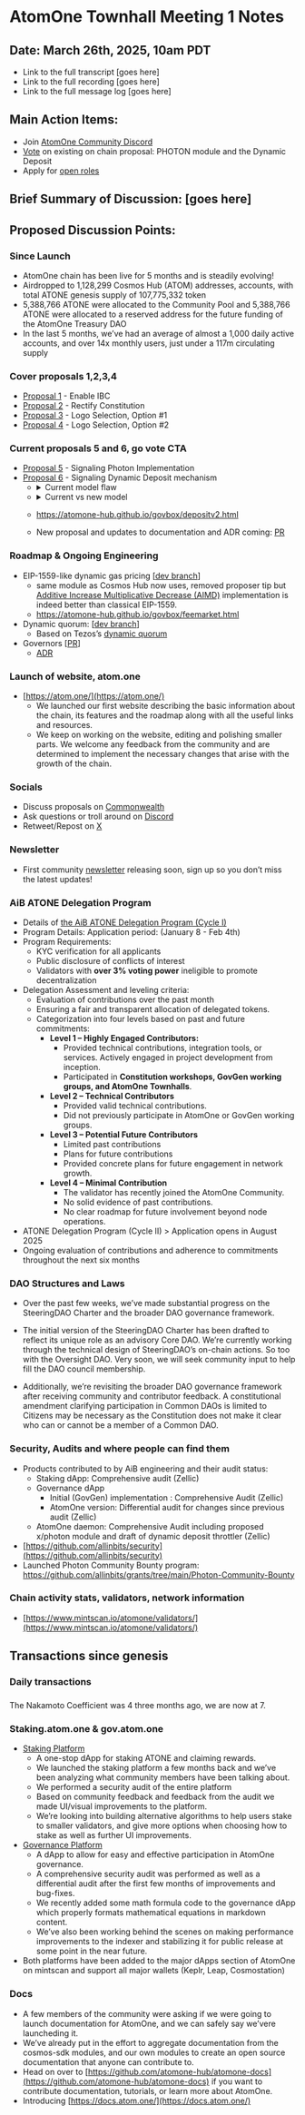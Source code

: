 # AtomOne Townhall Meeting 1 Notes

##  Date: March 26th, 2025, 10am PDT

* Link to the full transcript \[goes here\]  
* Link to the full recording \[goes here\]  
* Link to the full message log \[goes here\]

## Main Action Items:

* Join [AtomOne Community Discord](http://discord.gg/atomone)  
* [Vote](https://gov.atom.one/) on existing on chain proposal: PHOTON module and the Dynamic Deposit  
* Apply for [open roles](https://jobs.ashbyhq.com/allinbits)

## Brief Summary of Discussion: \[goes here\]

##  Proposed Discussion Points:

### Since Launch

* AtomOne chain has been live for 5 months and is steadily evolving\!  
* Airdropped to 1,128,299 Cosmos Hub (ATOM) addresses, accounts, with total ATONE genesis supply of 107,775,332 token  
* 5,388,766 ATONE were allocated to the Community Pool and 5,388,766 ATONE were allocated to a reserved address for the future funding of the AtomOne Treasury DAO  
* In the last 5 months, we’ve had an average of almost a 1,000 daily active accounts, and over 14x monthly users, just under a 117m circulating supply

### Cover proposals 1,2,3,4

* [Proposal 1](https://gov.atom.one/proposals/1) \- Enable IBC  
* [Proposal 2](https://gov.atom.one/proposals/2) \- Rectify Constitution  
* [Proposal 3](https://gov.atom.one/proposals/3) \- Logo Selection, Option \#1  
* [Proposal 4](https://gov.atom.one/proposals/4) \- Logo Selection, Option \#2

### Current proposals 5 and 6, go vote CTA 

* [Proposal 5](https://gov.atom.one/proposals/5) \- Signaling Photon Implementation  
* [Proposal 6](https://gov.atom.one/proposals/6) \- Signaling Dynamic Deposit mechanism
  * <details><summary>Current model flaw</summary>

    ![dynamic deposit flaw](/resources/dyn-deposit-flaw.png)

      - The time-dependent deposit increase actually incentivizes submitting proposals quickly rather than spacing them out. When deposits start increasing because `n_t` (the number of active proposals) exceeds the target `N`, rational actors would submit proposals as soon as possible before costs rise further
      - A sophisticated spammer could strategically time their attacks by bundling multiple proposals when deposits are low, then submitting them all at once. This would dramatically increase costs for legitimate users afterward but with no effect to the spammer which would only see cost between his submissions increase due to `n_t` changing (since they are bundled together roughly at the same time, or close in time)
      - The time-dependent increase mechanism disproportionately affects honest users who aren’t gaming the system, as they’re more likely to encounter elevated deposit requirements after spam attacks, because they aren’t timing their proposals wrt to network conditions, but more likely based on governance needs

    </details>
  * <details>
     <summary>Current vs new model</summary>

     ![dynamic deposit diagrams](/resources/dyn-deposit-cmp.png)

     - activation only increases, and time-based only decreases
    </details>
  * https://atomone-hub.github.io/govbox/depositv2.html
  * New proposal and updates to documentation and ADR coming: [PR](https://github.com/atomone-hub/atomone/pull/105)

### Roadmap & Ongoing Engineering

* EIP-1559-like dynamic gas pricing \[[dev branch](https://github.com/atomone-hub/atomone/tree/feat/x/feemarket)\]
  * same module as Cosmos Hub now uses, removed proposer tip but [Additive Increase Multiplicative Decrease (AIMD)](https://github.com/atomone-hub/atomone/blob/feat/x/feemarket/x/feemarket/AIMD.md) implementation is indeed better than classical EIP-1559.
  * https://atomone-hub.github.io/govbox/feemarket.html
* Dynamic quorum: \[[dev branch](https://github.com/atomone-hub/atomone/tree/giunatale/gov/dynamic-quorum)\]  
  * Based on Tezos’s [dynamic quorum](https://octez.tezos.com/docs/active/voting.html#super-majority-and-quorum)  
* Governors \[[PR](https://github.com/atomone-hub/atomone/pull/73)\]  
  * [ADR](https://github.com/atomone-hub/atomone/blob/fabb95d83e9ddcbf6b0c237491020c12efc357a6/docs/architecture/adr-004-governors.md)

### Launch of website, atom.one

* [https://atom.one/](https://atom.one/)  
  * We launched our first website describing the basic information about the chain, its features and the roadmap along with all the useful links and resources.  
  * We keep on working on the website, editing and polishing smaller parts. We welcome any feedback from the community and are determined to implement the necessary changes that arise with the growth of the chain.

### Socials

* Discuss proposals on [Commonwealth](https://common.xyz/atomone)  
* Ask questions or troll around on [Discord](http://discord.gg/atomone)   
* Retweet/Repost on [X](http://x.com/_atomone)

### Newsletter

* First community [newsletter](https://atom.one/#newsletter) releasing soon, sign up so you don’t miss the latest updates\!

### AiB ATONE Delegation Program 

* Details of [the AiB ATONE Delegation Program (Cycle I)](https://github.com/allinbits/AiB-ATONE-Delegation-Program)   
* Program Details: Application period: (January 8 \- Feb 4th)  
* Program Requirements:  
  * KYC verification for all applicants  
  * Public disclosure of conflicts of interest  
  * Validators with **over 3% voting power** ineligible to promote decentralization   
* Delegation Assessment and leveling criteria:   
  * Evaluation of contributions over the past month  
  * Ensuring a fair and transparent allocation of delegated tokens.  
  * Categorization into four levels based on past and future commitments:  
    * **Level 1 – Highly Engaged Contributors:**   
      * Provided technical contributions, integration tools, or services. Actively engaged in project development from inception.  
      * Participated in **Constitution workshops, GovGen working groups, and AtomOne Townhalls**.  
    * **Level 2 – Technical Contributors**  
      * Provided valid technical contributions.  
      * Did not previously participate in AtomOne or GovGen working groups.  
    * **Level 3 – Potential Future Contributors**  
      * Limited past contributions  
      * Plans for future contributions  
      * Provided concrete plans for future engagement in network growth.  
    * **Level 4 – Minimal Contribution**  
      * The validator has recently joined the AtomOne Community.  
      * No solid evidence of past contributions.  
      * No clear roadmap for future involvement beyond node operations.  
* ATONE Delegation Program (Cycle II) \> Application opens in August 2025  
* Ongoing evaluation of contributions and adherence to commitments throughout the next six months 

### DAO Structures and Laws

* Over the past few weeks, we’ve made substantial progress on the SteeringDAO Charter and the broader DAO governance framework.

* The initial version of the SteeringDAO Charter has been drafted to reflect its unique role as an advisory Core DAO. We’re currently working through the technical design of SteeringDAO’s on-chain actions. So too with the Oversight DAO. Very soon, we will seek community input to help fill the DAO council membership.

* Additionally, we’re revisiting the broader DAO governance framework after receiving community and contributor feedback. A constitutional amendment clarifying participation in Common DAOs is limited to Citizens may be necessary as the Constitution does not make it clear who can or cannot be a member of a Common DAO.

### Security, Audits and where people can find them

* Products contributed to by AiB engineering and their audit status:  
  * Staking dApp: Comprehensive audit (Zellic)  
  * Governance dApp  
    * Initial (GovGen) implementation : Comprehensive Audit  (Zellic)
    * AtomOne version: Differential audit for changes since previous audit (Zellic)
  * AtomOne daemon: Comprehensive Audit including proposed x/photon module and draft of dynamic deposit throttler (Zellic)
* [https://github.com/allinbits/security](https://github.com/allinbits/security)
* Launched Photon Community Bounty program: https://github.com/allinbits/grants/tree/main/Photon-Community-Bounty 

### Chain activity stats, validators, network information

* [https://www.mintscan.io/atomone/validators/](https://www.mintscan.io/atomone/validators/)

## Transactions since genesis



### Daily transactions

###

The Nakamoto Coefficient was 4 three months ago, we are now at 7.

### Staking.atom.one & gov.atom.one

* [Staking Platform](https://staking.atom.one/)  
  * A one-stop dApp for staking ATONE and claiming rewards.	  
  * We launched the staking platform a few months back and we’ve been analyzing what community members have been talking about.  
  * We performed a security audit of the entire platform  
  * Based on community feedback and feedback from the audit we made UI/visual improvements to the platform.  
  * We’re looking into building alternative algorithms to help users stake to smaller validators, and give more options when choosing how to stake as well as further UI improvements.  
* [Governance Platform](https://gov.atom.one/)  
  * A dApp to allow for easy and effective participation in AtomOne governance.  
  * A comprehensive security audit was performed as well as a differential audit after the first few months of improvements and bug-fixes.  
  * We recently added some math formula code to the governance dApp which properly formats mathematical equations in markdown content.  
  * We’ve also been working behind the scenes on making performance improvements to the indexer and stabilizing it for public release at some point in the near future.  
* Both platforms have been added to the major dApps section of AtomOne on mintscan and support all major wallets (Keplr, Leap, Cosmostation)


### Docs

* A few members of the community were asking if we were going to launch documentation for AtomOne, and we can safely say we’vere launcheding it.  
* We’ve already put in the effort to aggregate documentation from the cosmos-sdk modules, and our own modules to create an open source documentation that anyone can contribute to.  
* Head on over to [https://github.com/atomone-hub/atomone-docs](https://github.com/atomone-hub/atomone-docs) if you want to contribute documentation, tutorials, or learn more about AtomOne.  
* Introducing [https://docs.atom.one/](https://docs.atom.one/)

